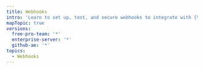 ```yaml
---
title: Webhooks
intro: 'Learn to set up, test, and secure webhooks to integrate with {% data variables.product.prodname_dotcom %}.'
mapTopic: true
versions:
  free-pro-team: '*'
  enterprise-server: '*'
  github-ae: '*'
topics:
  - Webhooks
---
```


